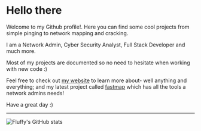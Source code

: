 # Hello there

Welcome to my Github profile!. Here you can find some cool projects from simple pinging to network mapping and cracking.<br>

I am a Network Admin, Cyber Security Analyst, Full Stack Developer and much more. <br>

Most of my projects are documented so no need to hesitate when working with new code :) <br>

Feel free to check out [my website](https://fluffysnowman.github.io) to learn more about- well anything and everything; and my latest project called [fastmap](https://github.com/FluffySnowman/fastmap) which has all the tools a network admins needs!
<br>

Have a great day :)

<hr>

![Fluffy's GitHub stats](https://github-readme-stats.vercel.app/api?username=FLuffySnowman&show_icons=true&theme=radical)
